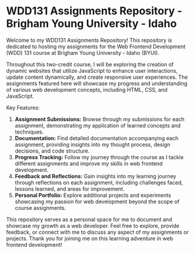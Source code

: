# WDD131 Assignments Repository - Brigham Young University - Idaho

Welcome to my WDD131 Assignments Repository! This repository is dedicated to hosting my assignments for the Web Frontend Development (WDD) 131 course at Brigham Young University - Idaho (BYUI).

Throughout this two-credit course, I will be exploring the creation of dynamic websites that utilize JavaScript to enhance user interactions, update content dynamically, and create responsive user experiences. The assignments featured here will showcase my progress and understanding of various web development concepts, including HTML, CSS, and JavaScript.

Key Features:

1. **Assignment Submissions:** Browse through my submissions for each assignment, demonstrating my application of learned concepts and techniques.
2. **Documentation:** Find detailed documentation accompanying each assignment, providing insights into my thought process, design decisions, and code structure.
3. **Progress Tracking:** Follow my journey through the course as I tackle different assignments and improve my skills in web frontend development.
4. **Feedback and Reflections:** Gain insights into my learning journey through reflections on each assignment, including challenges faced, lessons learned, and areas for improvement.
5. **Personal Portfolio:** Explore additional projects and experiments showcasing my passion for web development beyond the scope of course assignments.

This repository serves as a personal space for me to document and showcase my growth as a web developer. Feel free to explore, provide feedback, or connect with me to discuss any aspect of my assignments or projects. Thank you for joining me on this learning adventure in web frontend development!
